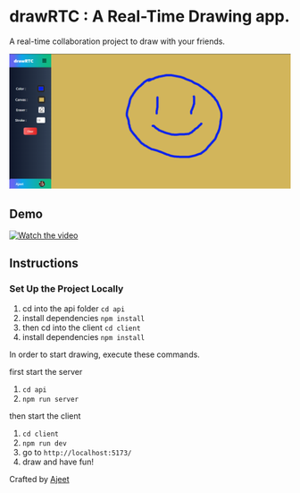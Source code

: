 # drawRTC : A Real-Time Drawing app.

A real-time collaboration project to draw with your friends.

![](./drawRTC.png)

## Demo

[![Watch the video](https://img.youtube.com/vi/VIDEO_ID/maxresdefault.jpg)](https://youtu.be/74T8SncLnE8?si=T-uwfenkqrkfhn9q)

## Instructions

### Set Up the Project Locally

1. cd into the api folder `cd api`
2. install dependencies `npm install`
3. then cd into the client `cd client`
4. install dependencies `npm install`

In order to start drawing, execute these commands.

first start the server

1. `cd api`
2. `npm run server`

then start the client

1. `cd client`
2. `npm run dev`
3. go to `http://localhost:5173/`
4. draw and have fun!

Crafted by [Ajeet](https://x.com/ajeetonx)
